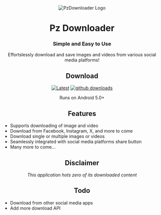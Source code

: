<div align="center">

<image src="./.github/assets/logo.png" alt="PzDownloader Logo" title="PzDownloader Logo"/>

# Pz Downloader
### Simple and Easy to Use
Effortslessly download and save images and videos from various social media platforms!

## Download
[![Latest](https://img.shields.io/github/v/release/paressz/pzdownloader.svg?maxAge=3600&label=Stable&labelColor=ffcd1a&color=1B1A19)](https://github.com/paressz/Pzdownloader/releases) 
[![github downloads](https://img.shields.io/github/downloads/paressz/pzdownloader/total?label=downloads&labelColor=FFCD1A&color=1B1A19&logo=github&logoColor=1B1A19&style=flat)](https://github.com/paressz/Pzdownloader/releases)

Runs on Android 5.0+

## Features
<div align="left">

* Supports downloading of image and video
* Download from Facebook, Instagram, X, and more to come
* Download single or multiple images or videos
* Seamlessly integrated with social media platforms share button
* Many more to come...
  
</div>

## Disclaimer
*This application hots zero of its downloaded content*

## Todo

<div align="left">

* Download from other social media apps
* Add more download API
</div>

</div>